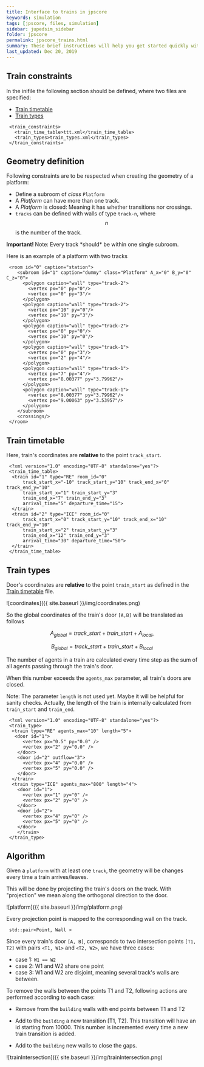 ```yaml
---
title: Interface to trains in jpscore
keywords: simulation
tags: [jpscore, files, simulation]
sidebar: jupedsim_sidebar
folder: jpscore
permalink: jpscore_trains.html
summary: These brief instructions will help you get started quickly with the theme. The other topics in this help provide additional information and detail about working with other aspects of this theme and Jekyll.
last_updated: Dec 20, 2019
---
```



## Train constraints

In the inifile the following section should be defined, where two files are specified:
- [Train timetable](#train-timetable)
- [Train types](#train-types)

```
 <train_constraints>
   <train_time_table>ttt.xml</train_time_table>
   <train_types>train_types.xml</train_types>
 </train_constraints>
```

## Geometry definition

Following constraints are to be respected when creating the geometry of a platform:

- Define a subroom of *class*  `Platform`
- A *Platform* can have more than one track.
- A *Platform* is closed: Meaning it has whether transitions nor crossings.
- `tracks` can be defined with walls of type `track-n`, where $$n$$ is the number of the track.

<div class="alert alert-info">
  <strong>Important! </strong>Note: Every track *should* be within one single subroom.
</div>



Here is an example of a platform with two tracks

```
 <room id="0" caption="station">
    <subroom id="1" caption="dummy" class="Platform" A_x="0" B_y="0" C_z="0">
      <polygon caption="wall" type="track-2">
        <vertex px="0" py="0"/>
        <vertex px="0" py="3"/>
      </polygon>
      <polygon caption="wall" type="track-2">
        <vertex px="10" py="0"/>
        <vertex px="10" py="3"/>
      </polygon>
      <polygon caption="wall" type="track-2">
        <vertex px="0" py="0"/>
        <vertex px="10" py="0"/>
      </polygon>
      <polygon caption="wall" type="track-1">
        <vertex px="0" py="3"/>
        <vertex px="2" py="4"/>
      </polygon>
      <polygon caption="wall" type="track-1">
        <vertex px="7" py="4"/>
        <vertex px="8.00377" py="3.79962"/>
      </polygon>
      <polygon caption="wall" type="track-1">
        <vertex px="8.00377" py="3.79962"/>
        <vertex px="9.00063" py="3.53957"/>
      </polygon>
    </subroom>
    <crossings/>
 </room>
```

## Train timetable

Here, train's coordinates are **relative** to the point `track_start`.

```
 <?xml version="1.0" encoding="UTF-8" standalone="yes"?>
 <train_time_table>
  <train id="1" type="RE" room_id="0"
      track_start_x="-10" track_start_y="10" track_end_x="0" track_end_y="10"
      train_start_x="1" train_start_y="3"
      train_end_x="7" train_end_y="3"
      arrival_time="5" departure_time="15">
  </train>
  <train id="2" type="ICE" room_id="0"
      track_start_x="0" track_start_y="10" track_end_x="10" track_end_y="10"
      train_start_x="2" train_start_y="3"
      train_end_x="12" train_end_y="3"
      arrival_time="30" departure_time="50">
  </train>
 </train_time_table>
```
## Train types

Door's coordinates are **relative** to the point `train_start` as defined in the [Train timetable](#train-timetable) file.

![coordinates]({{ site.baseurl }}/img/coordinates.png)

So the global coordinates of the train's door `[A,B]` will be translated as follows

$$
A_{global} = track\_start + train\_start + A_{local},
$$

$$
B_{global} = track\_start + train\_start + B_{local}
$$



The number of agents in a train are calculated every time step as the sum of
all agents passing through the train's door.

When this number exceeds the `agents_max` parameter, all train's doors are closed.

Note: The parameter `length` is not used yet. Maybe it will be helpful for sanity checks.
Actually, the length of the train is internally calculated from `train_start` and `train_end`.

```
 <?xml version="1.0" encoding="UTF-8" standalone="yes"?>
 <train_type>
  <train type="RE" agents_max="10" length="5">
   <door id="1">
      <vertex px="0.5" py="0.0" />
      <vertex px="2" py="0.0" />
    </door>
    <door id="2" outflow="3">
      <vertex px="4" py="0.0" />
      <vertex px="5" py="0.0" />
    </door>
  </train>
  <train type="ICE" agents_max="800" length="4">
    <door id="1">
      <vertex px="1" py="0" />
      <vertex px="2" py="0" />
    </door>
    <door id="2">
      <vertex px="4" py="0" />
      <vertex px="5" py="0" />
    </door>
    </train>
 </train_type>
```

## Algorithm

Given a `platform` with at least one `track`, the geometry will be changes every time a train arrives/leaves.

This will be done by projecting the train's doors on the track. With "projection" we mean along the orthogonal direction to the door.

![platform]({{ site.baseurl }}/img/platform.png)

Every projection point is mapped to the corresponding wall on the track.

```
 std::pair<Point, Wall >
```

Since every train's door `[A, B]`, corresponds to two intersection points `[T1, T2]` with pairs `<T1, W1>` and `<T2, W2>`, we have three cases:

- case 1: `W1 == W2`
- case 2: W1 and W2 share one point
- case 3: W1 and W2 are disjoint, meaning several track's walls are between.

To remove the walls between the points T1 and T2, following actions are performed according to each case:
- Remove from the `building` walls with end points between T1 and T2
- Add to the `building` a new transition  [T1, T2]. This transition will have an id starting from 10000. This number is incremented every time a new train transition is added.

- Add  to the `building` new walls to close the gaps.

![trainIntersection]({{ site.baseurl }}/img/trainIntersection.png)
